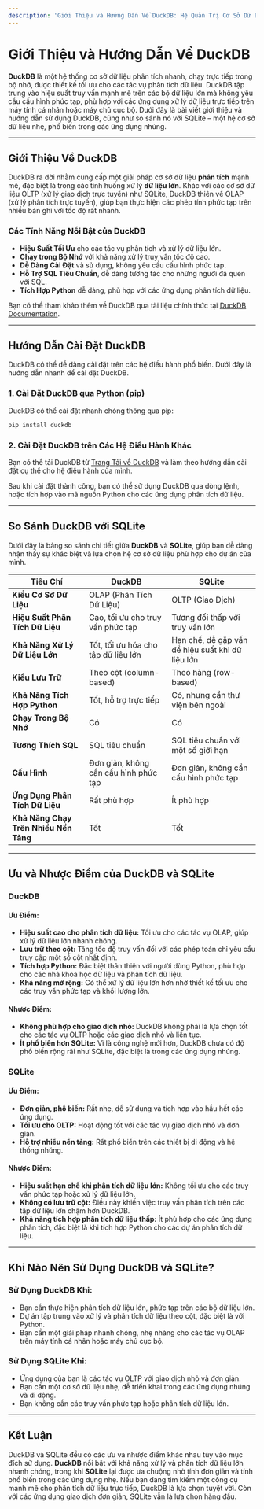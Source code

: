 ```yaml
---
description: 'Giới Thiệu và Hướng Dẫn Về DuckDB: Hệ Quản Trị Cơ Sở Dữ Liệu Phân Tích Nhanh'
---
```


# Giới Thiệu và Hướng Dẫn Về DuckDB

**DuckDB** là một hệ thống cơ sở dữ liệu phân tích nhanh, chạy trực tiếp trong bộ nhớ, được thiết kế tối ưu cho các tác vụ phân tích dữ liệu. DuckDB tập trung vào hiệu suất truy vấn mạnh mẽ trên các bộ dữ liệu lớn mà không yêu cầu cấu hình phức tạp, phù hợp với các ứng dụng xử lý dữ liệu trực tiếp trên máy tính cá nhân hoặc máy chủ cục bộ. Dưới đây là bài viết giới thiệu và hướng dẫn sử dụng DuckDB, cũng như so sánh nó với SQLite – một hệ cơ sở dữ liệu nhẹ, phổ biến trong các ứng dụng nhúng.

***

## Giới Thiệu Về DuckDB

DuckDB ra đời nhằm cung cấp một giải pháp cơ sở dữ liệu **phân tích** mạnh mẽ, đặc biệt là trong các tình huống xử lý **dữ liệu lớn**. Khác với các cơ sở dữ liệu OLTP (xử lý giao dịch trực tuyến) như SQLite, DuckDB thiên về OLAP (xử lý phân tích trực tuyến), giúp bạn thực hiện các phép tính phức tạp trên nhiều bản ghi với tốc độ rất nhanh.

### Các Tính Năng Nổi Bật của DuckDB

* **Hiệu Suất Tối Ưu** cho các tác vụ phân tích và xử lý dữ liệu lớn.
* **Chạy trong Bộ Nhớ** với khả năng xử lý truy vấn tốc độ cao.
* **Dễ Dàng Cài Đặt** và sử dụng, không yêu cầu cấu hình phức tạp.
* **Hỗ Trợ SQL Tiêu Chuẩn**, dễ dàng tương tác cho những người đã quen với SQL.
* **Tích Hợp Python** dễ dàng, phù hợp với các ứng dụng phân tích dữ liệu.

Bạn có thể tham khảo thêm về DuckDB qua tài liệu chính thức tại [DuckDB Documentation](https://duckdb.org/docs/).

***

## Hướng Dẫn Cài Đặt DuckDB

DuckDB có thể dễ dàng cài đặt trên các hệ điều hành phổ biến. Dưới đây là hướng dẫn nhanh để cài đặt DuckDB.

### 1. Cài Đặt DuckDB qua Python (pip)

DuckDB có thể cài đặt nhanh chóng thông qua pip:

```bash
pip install duckdb
```

### 2. Cài Đặt DuckDB trên Các Hệ Điều Hành Khác

Bạn có thể tải DuckDB từ [Trang Tải về DuckDB](https://duckdb.org/docs/installation/) và làm theo hướng dẫn cài đặt cụ thể cho hệ điều hành của mình.

Sau khi cài đặt thành công, bạn có thể sử dụng DuckDB qua dòng lệnh, hoặc tích hợp vào mã nguồn Python cho các ứng dụng phân tích dữ liệu.

***

## So Sánh DuckDB với SQLite

Dưới đây là bảng so sánh chi tiết giữa **DuckDB** và **SQLite**, giúp bạn dễ dàng nhận thấy sự khác biệt và lựa chọn hệ cơ sở dữ liệu phù hợp cho dự án của mình.

| Tiêu Chí                              | DuckDB                                | SQLite                                           |
| ------------------------------------- | ------------------------------------- | ------------------------------------------------ |
| **Kiểu Cơ Sở Dữ Liệu**                | OLAP (Phân Tích Dữ Liệu)              | OLTP (Giao Dịch)                                 |
| **Hiệu Suất Phân Tích Dữ Liệu**       | Cao, tối ưu cho truy vấn phức tạp     | Tương đối thấp với truy vấn lớn                  |
| **Khả Năng Xử Lý Dữ Liệu Lớn**        | Tốt, tối ưu hóa cho tập dữ liệu lớn   | Hạn chế, dễ gặp vấn đề hiệu suất khi dữ liệu lớn |
| **Kiểu Lưu Trữ**                      | Theo cột (column-based)               | Theo hàng (row-based)                            |
| **Khả Năng Tích Hợp Python**          | Tốt, hỗ trợ trực tiếp                 | Có, nhưng cần thư viện bên ngoài                 |
| **Chạy Trong Bộ Nhớ**                 | Có                                    | Có                                               |
| **Tương Thích SQL**                   | SQL tiêu chuẩn                        | SQL tiêu chuẩn với một số giới hạn               |
| **Cấu Hình**                          | Đơn giản, không cần cấu hình phức tạp | Đơn giản, không cần cấu hình phức tạp            |
| **Ứng Dụng Phân Tích Dữ Liệu**        | Rất phù hợp                           | Ít phù hợp                                       |
| **Khả Năng Chạy Trên Nhiều Nền Tảng** | Tốt                                   | Tốt                                              |

***

## Ưu và Nhược Điểm của DuckDB và SQLite

### DuckDB

#### **Ưu Điểm:**

* **Hiệu suất cao cho phân tích dữ liệu:** Tối ưu cho các tác vụ OLAP, giúp xử lý dữ liệu lớn nhanh chóng.
* **Lưu trữ theo cột:** Tăng tốc độ truy vấn đối với các phép toán chỉ yêu cầu truy cập một số cột nhất định.
* **Tích hợp Python:** Đặc biệt thân thiện với người dùng Python, phù hợp cho các nhà khoa học dữ liệu và phân tích dữ liệu.
* **Khả năng mở rộng:** Có thể xử lý dữ liệu lớn hơn nhờ thiết kế tối ưu cho các truy vấn phức tạp và khối lượng lớn.

#### **Nhược Điểm:**

* **Không phù hợp cho giao dịch nhỏ:** DuckDB không phải là lựa chọn tốt cho các tác vụ OLTP hoặc các giao dịch nhỏ và liên tục.
* **Ít phổ biến hơn SQLite:** Vì là công nghệ mới hơn, DuckDB chưa có độ phổ biến rộng rãi như SQLite, đặc biệt là trong các ứng dụng nhúng.

### SQLite

#### **Ưu Điểm:**

* **Đơn giản, phổ biến:** Rất nhẹ, dễ sử dụng và tích hợp vào hầu hết các ứng dụng.
* **Tối ưu cho OLTP:** Hoạt động tốt với các tác vụ giao dịch nhỏ và đơn giản.
* **Hỗ trợ nhiều nền tảng:** Rất phổ biến trên các thiết bị di động và hệ thống nhúng.

#### **Nhược Điểm:**

* **Hiệu suất hạn chế khi phân tích dữ liệu lớn:** Không tối ưu cho các truy vấn phức tạp hoặc xử lý dữ liệu lớn.
* **Không có lưu trữ cột:** Điều này khiến việc truy vấn phân tích trên các tập dữ liệu lớn chậm hơn DuckDB.
* **Khả năng tích hợp phân tích dữ liệu thấp:** Ít phù hợp cho các ứng dụng phân tích, đặc biệt là khi tích hợp Python cho các dự án phân tích dữ liệu.

***

## Khi Nào Nên Sử Dụng DuckDB và SQLite?

### Sử Dụng DuckDB Khi:

* Bạn cần thực hiện phân tích dữ liệu lớn, phức tạp trên các bộ dữ liệu lớn.
* Dự án tập trung vào xử lý và phân tích dữ liệu theo cột, đặc biệt là với Python.
* Bạn cần một giải pháp nhanh chóng, nhẹ nhàng cho các tác vụ OLAP trên máy tính cá nhân hoặc máy chủ cục bộ.

### Sử Dụng SQLite Khi:

* Ứng dụng của bạn là các tác vụ OLTP với giao dịch nhỏ và đơn giản.
* Bạn cần một cơ sở dữ liệu nhẹ, dễ triển khai trong các ứng dụng nhúng và di động.
* Bạn không cần các truy vấn phức tạp hoặc phân tích dữ liệu lớn.

***

## Kết Luận

DuckDB và SQLite đều có các ưu và nhược điểm khác nhau tùy vào mục đích sử dụng. **DuckDB** nổi bật với khả năng xử lý và phân tích dữ liệu lớn nhanh chóng, trong khi **SQLite** lại được ưa chuộng nhờ tính đơn giản và tính phổ biến trong các ứng dụng nhẹ. Nếu bạn đang tìm kiếm một công cụ mạnh mẽ cho phân tích dữ liệu trực tiếp, DuckDB là lựa chọn tuyệt vời. Còn với các ứng dụng giao dịch đơn giản, SQLite vẫn là lựa chọn hàng đầu.
